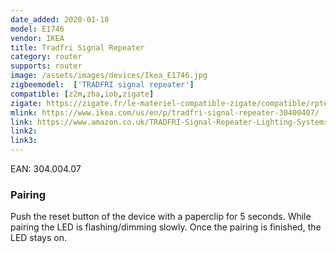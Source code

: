 ```yaml
---
date_added: 2020-01-18
model: E1746
vendor: IKEA
title: Tradfri Signal Repeater
category: router
supports: router
image: /assets/images/devices/Ikea_E1746.jpg
zigbeemodel:  ['TRADFRI signal repeater']
compatible: [z2m,zha,iob,zigate]
zigate: https://zigate.fr/le-materiel-compatible-zigate/compatible/rpteurchargeurusb
mlink: https://www.ikea.com/us/en/p/tradfri-signal-repeater-30400407/
link: https://www.amazon.co.uk/TRADFRI-Signal-Repeater-Lighting-Systems/dp/B07ND123RH/
link2: 
link3: 
---
```

EAN: 304.004.07

### Pairing
Push the reset button of the device with a paperclip for 5 seconds.
While pairing the LED is flashing/dimming slowly. Once the pairing is finished, the LED stays on. 